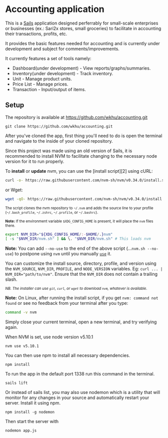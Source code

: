 # Accounting application

This  is a [Sails](http://sailsjs.org) application designed perferrably for small-scale enterprises or businesses (ex.: Sari2x stores, small groceries) to facilitate in accounting their transactions, profits, etc.

It provides the basic features needed for accounting and is currently under development and subject for comments/improvements.

It currently features a set of tools namely:

* Dashboard(under development) - View reports/graphs/summaries.
* Inventory(under development) - Track inventory.
* Unit - Manage product units.
* Price List - Manage prices.
* Transaction - Input/output of items.


## Setup

The repository is available at https://github.com/wkhu/accounting.git

```
git clone https://github.com/wkhu/accounting.git
```
After you've cloned the app, first thing you'll need to do is open the terminal and navigate to the inside of your cloned repository.

Since this project was made using an old version of Sails, it is recommended to install NVM to facilitate changing to the necessary node version for it to run properly.

To **install** or **update** nvm, you can use the [install script][2] using cURL:

```sh
curl -o- https://raw.githubusercontent.com/nvm-sh/nvm/v0.34.0/install.sh | bash
```

or Wget:

```sh
wget -qO- https://raw.githubusercontent.com/nvm-sh/nvm/v0.34.0/install.sh | bash
```

<sub>The script clones the nvm repository to `~/.nvm` and adds the source line to your profile (`~/.bash_profile`, `~/.zshrc`, `~/.profile`, or `~/.bashrc`).</sub>

<sub>**Note:** If the environment variable `$XDG_CONFIG_HOME` is present, it will place the `nvm` files there.</sub>

```sh
export NVM_DIR="${XDG_CONFIG_HOME/:-$HOME/.}nvm"
[ -s "$NVM_DIR/nvm.sh" ] && \. "$NVM_DIR/nvm.sh" # This loads nvm
```

**Note:** You can add `--no-use` to the end of the above script (...`nvm.sh --no-use`) to postpone using `nvm` until you manually [`use`](#usage) it.

You can customize the install source, directory, profile, and version using the `NVM_SOURCE`, `NVM_DIR`, `PROFILE`, and `NODE_VERSION` variables.
Eg: `curl ... | NVM_DIR="path/to/nvm"`. Ensure that the `NVM_DIR` does not contain a trailing slash.

<sub>*NB. The installer can use `git`, `curl`, or `wget` to download `nvm`, whatever is available.*</sub>

**Note:** On Linux, after running the install script, if you get `nvm: command not found` or see no feedback from your terminal after you type:

```sh
command -v nvm
```

Simply close your current terminal, open a new terminal, and try verifying again.

When NVM is set, use node version v5.10.1

```
nvm use v5.10.1
```

You can then use npm to install all necessary dependencies.

```
npm install
```

To run the app in the default port 1338 run this command in the terminal.

```
sails lift
```

Or instead of sails list, you may also use nodemon which is a utility that will monitor for any changes in your source and automatically restart your server. Install it using npm.

```
npm install -g nodemon
```

Then start the server with

```
nodemon app.js
```

